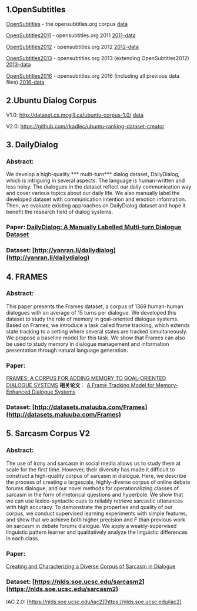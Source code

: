 ## 1.OpenSubtitles

[OpenSubtitles](http://opus.lingfil.uu.se/OpenSubtitles.php) - the opensubtitles.org corpus
[data](http://opus.lingfil.uu.se/download.php?f=OpenSubtitles/en.tar.gz)

[OpenSubtitles2011](http://opus.lingfil.uu.se/OpenSubtitles_v2.php) - opensubtitles.org 2011
[2011-data](http://opus.lingfil.uu.se/download.php?f=OpenSubtitles2011/en.tar.gz)

[OpenSubtitles2012](http://opus.lingfil.uu.se/OpenSubtitles2012.php) - opensubtitles.org 2012
[2012-data](http://opus.lingfil.uu.se/download.php?f=OpenSubtitles2012/en.tar.gz) 

[OpenSubtitles2013](http://opus.lingfil.uu.se/OpenSubtitles2013.php) - opensubtitles.org 2013 (extending OpenSubtitles2012)
[2013-data](http://opus.lingfil.uu.se/download.php?f=OpenSubtitles2013/en.tar.gz)

[OpenSubtitles2016](http://opus.lingfil.uu.se/OpenSubtitles2016.php) - opensubtitles.org 2016 (including all previous data files)
[2016-data](http://opus.lingfil.uu.se/download.php?f=OpenSubtitles2016/en.tar.gz)



## 2.Ubuntu Dialog Corpus

V1.0: http://dataset.cs.mcgill.ca/ubuntu-corpus-1.0/  [data](http://cs.mcgill.ca/~jpineau/datasets/ubuntu-corpus-1.0/ubuntu_dialogs.tgz)

V2.0: https://github.com/rkadlec/ubuntu-ranking-dataset-creator


## 3. DailyDialog
### **Abstract**: 
We develop a high-quality *** multi-turn*** dialog dataset, DailyDialog, which is intriguing in several aspects. The language is human-written and less noisy. The dialogues in the dataset reflect our daily communication way and cover various topics about our daily life. We also manually label the developed dataset with communication intention and emotion information. Then, we evaluate existing approaches on DailyDialog dataset and hope it benefit the research field of dialog systems.

### **Paper**: [DailyDialog: A Manually Labelled Multi-turn Dialogue Dataset](https://arxiv.org/pdf/1710.03957.pdf)

### **Dataset**: [http://yanran.li/dailydialog](http://yanran.li/dailydialog)

## 4. FRAMES
### **Abstract**: 
This paper presents the Frames dataset, a corpus of 1369 human-human dialogues with an average of 15 turns per dialogue. We developed this dataset to study the role of memory in goal-oriented dialogue systems. Based on Frames, we introduce a task called frame tracking, which extends state tracking to a setting where several states are tracked simultaneously. We propose a baseline model for this task. We show that Frames can also be used to study memory in dialogue management and information presentation through natural language generation.

### **Paper**: 
[FRAMES: A CORPUS FOR ADDING MEMORY TO GOAL-ORIENTED DIALOGUE SYSTEMS](https://arxiv.org/pdf/1710.03957.pdf)
**相关论文**：
[A Frame Tracking Model for Memory-Enhanced Dialogue Systems](https://arxiv.org/pdf/1706.01690.pdf)

### **Dataset**: [http://datasets.maluuba.com/Frames](http://datasets.maluuba.com/Frames)

## 5. Sarcasm Corpus V2
### **Abstract**: 
The use of irony and sarcasm in social media allows us to study them at scale for the first time. However, their diversity has made it difficult to construct a high-quality corpus of sarcasm in dialogue. Here, we describe the process of creating a largescale, highly-diverse corpus of online debate forums dialogue, and our novel methods for operationalizing classes of sarcasm in the form of rhetorical questions and hyperbole. We show that we can use lexico-syntactic cues to reliably retrieve sarcastic utterances with high accuracy. To demonstrate the properties and quality of our corpus, we conduct supervised learning experiments with simple features, and show that we achieve both higher precision and F than previous work on sarcasm in debate forums dialogue. We apply a weakly-supervised linguistic pattern learner and qualitatively analyze the linguistic differences in each class.

### **Paper**: 
[Creating and Characterizing a Diverse Corpus of Sarcasm in Dialogue](https://arxiv.org/pdf/1709.05404.pdf)


### **Dataset**: [https://nlds.soe.ucsc.edu/sarcasm2](https://nlds.soe.ucsc.edu/sarcasm2)

IAC 2.0: [https://nlds.soe.ucsc.edu/iac2](https://nlds.soe.ucsc.edu/iac2)